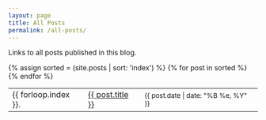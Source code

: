 ```yaml
---
layout: page
title: All Posts
permalink: /all-posts/
---
```


<p>Links to all posts published in this blog.</p>

<table class="table table-sm table-striped">
  {% assign sorted = (site.posts | sort: 'index') %}
  {% for post in sorted %}
    <tr>
      <td>{{ forloop.index }}.</td>
      <td><a href="{{ post.url }}">{{ post.title }}</a></td>
      <td>
        <small>{{ post.date | date: "%B %e, %Y" }}</small>
      </td>
    </tr>
  {% endfor %}
</table>